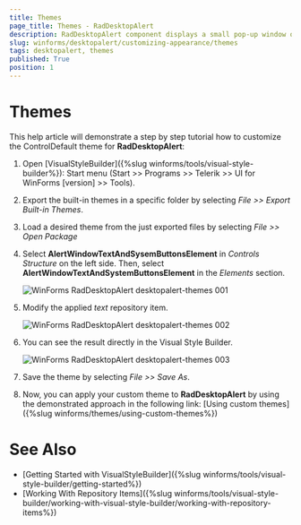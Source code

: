 ```yaml
---
title: Themes
page_title: Themes - RadDesktopAlert
description: RadDesktopAlert component displays a small pop-up window on the screen to notify the user that a specific event has occurred in the application. 
slug: winforms/desktopalert/customizing-appearance/themes
tags: desktopalert, themes
published: True
position: 1
---
```


# Themes

This help article will demonstrate a step by step tutorial how to customize the ControlDefault theme for __RadDesktopAlert__: 

1. Open [VisualStyleBuilder]({%slug winforms/tools/visual-style-builder%}): Start menu (Start >> Programs >> Telerik >> UI for WinForms [version] >> Tools).

1. Export the built-in themes in a specific folder by selecting *File >> Export Built-in Themes*.

1. Load a desired theme from the just exported files by selecting *File >> Open Package*

1. Select __AlertWindowTextAndSysemButtonsElement__ in *Controls Structure* on the left side. Then, select __AlertWindowTextAndSystemButtonsElement__ in the *Elements* section.

	![WinForms RadDesktopAlert desktopalert-themes 001](images/desktopalert-themes001.png)

1. Modify the applied *text* repository item. 

	![WinForms RadDesktopAlert desktopalert-themes 002](images/desktopalert-themes002.png)

1. You can see the result directly in the Visual Style Builder.
	
	![WinForms RadDesktopAlert desktopalert-themes 003](images/desktopalert-themes003.png)

1. Save the theme by selecting *File >> Save As*.

1. Now, you can apply your custom theme to __RadDesktopAlert__ by using the demonstrated approach in the following link: [Using custom themes]({%slug winforms/themes/using-custom-themes%})

# See Also 

* [Getting Started with VisualStyleBuilder]({%slug winforms/tools/visual-style-builder/getting-started%})
* [Working With Repository Items]({%slug winforms/tools/visual-style-builder/working-with-visual-style-builder/working-with-repository-items%})
